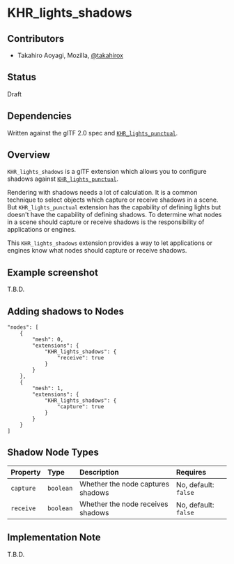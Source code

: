 # KHR\_lights\_shadows

## Contributors

* Takahiro Aoyagi, Mozilla, [@takahirox](https://github.com/takahirox)

## Status

Draft

## Dependencies

Written against the glTF 2.0 spec and [`KHR_lights_punctual`](https://github.com/KhronosGroup/glTF/tree/main/extensions/2.0/Khronos/KHR_lights_punctual).

## Overview

`KHR_lights_shadows` is a glTF extension which allows you to configure shadows against
[`KHR_lights_punctual`](https://github.com/KhronosGroup/glTF/tree/main/extensions/2.0/Khronos/KHR_lights_punctual).

Rendering with shadows needs a lot of calculation. It is a common technique to select objects which capture or receive shadows in a scene. But `KHR_lights_punctual` extension has the capability of defining lights but doesn't have the capability of defining shadows. To determine what nodes in a scene should capture or receive shadows is the responsibility of applications or engines.

This `KHR_lights_shadows` extension provides a way to let applications or engines know what nodes should capture or receive shadows.

## Example screenshot

T.B.D.

## Adding shadows to Nodes

```
"nodes": [
    {
        "mesh": 0,
        "extensions": {
            "KHR_lights_shadows": {
                "receive": true
            }
        }
    },
    {
        "mesh": 1,
        "extensions": {
            "KHR_lights_shadows": {
                "capture": true
            }
        }
    }
]
```

## Shadow Node Types

| Property | Type | Description | Requires |
|:------|:------|:------|:------|
| `capture` | `boolean` | Whether the node captures shadows | No, default: `false` |
| `receive` | `boolean` | Whether the node receives shadows | No, default: `false` |


## Implementation Note

T.B.D.
